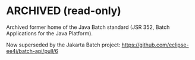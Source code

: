 # ARCHIVED (read-only)

Archived former home of the Java Batch standard (JSR 352, Batch Applications for the Java Platform).

Now superseded by the Jakarta Batch project: https://github.com/eclipse-ee4j/batch-api/pull/6

